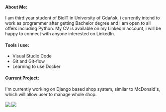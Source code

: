#### About Me:
I am third year student of BioIT in University of Gdańsk, i currently intend to work as programmer after getting Bachelor degree and i am open to all offers including Python. My CV is available on my LinkedIn account, i will be happy to connect with anyone interested on LinkedIn.

#### Tools i use:
  - Visual Studio Code
  - Git and Git-flow
  - Learning to use Docker

#### Current Project:
I'm currently working on Django based shop system, similar to McDonald's, which will allow user to manage whole shop.


<a href="https://github-readme-stats.vercel.app/api?username=Tasari&hide=contribs,issues&theme=midnight-purple&hide_border=True">
  <img align="center" src="https://github-readme-stats.vercel.app/api?username=Tasari&hide=contribs,issues&theme=midnight-purple&hide_border=True" />
</a>
<a href="https://github-readme-stats.vercel.app/api/top-langs/?username=Tasari&hide=Jupyter%20Notebook&theme=midnight-purple&hide_border=True">
  <img align="center" src="https://github-readme-stats.vercel.app/api/top-langs/?username=Tasari&hide=Jupyter%20Notebook&theme=midnight-purple&hide_border=True" />
</a>







<!--
**Tasari/Tasari** is a ✨ _special_ ✨ repository because its `README.md` (this file) appears on your GitHub profile.

Here are some ideas to get you started:

- 🔭 I’m currently working on ...
- 🌱 I’m currently learning ...
- 👯 I’m looking to collaborate on ...
- 🤔 I’m looking for help with ...
- 💬 Ask me about ...
- 📫 How to reach me: ...
- 😄 Pronouns: ...
- ⚡ Fun fact: ...
-->
